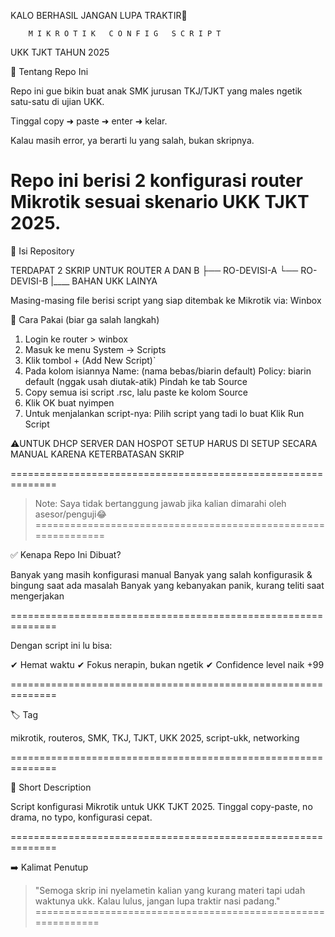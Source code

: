 KALO BERHASIL JANGAN LUPA TRAKTIR🤣

        M I K R O T I K   C O N F I G   S C R I P T

UKK TJKT TAHUN 2025

🚀 Tentang Repo Ini

Repo ini gue bikin buat anak SMK jurusan TKJ/TJKT yang males ngetik satu-satu di ujian UKK. 

Tinggal copy ➜ paste ➜ enter ➜ kelar.

Kalau masih error, ya berarti lu yang salah, bukan skripnya. 

Repo ini berisi 2 konfigurasi router Mikrotik sesuai skenario UKK TJKT 2025.
==============================================================


📌 Isi Repository

TERDAPAT 2 SKRIP UNTUK ROUTER A DAN B
   ├── RO-DEVISI-A 
   └── RO-DEVISI-B 
   |____ BAHAN UKK LAINYA
   
Masing-masing file berisi script yang siap ditembak ke Mikrotik via: Winbox


📌 Cara Pakai (biar ga salah langkah)

1. Login ke router > winbox
2. Masuk ke menu System → Scripts
3. Klik tombol + (Add New Script)`
4. Pada kolom isiannya
   Name: (nama bebas/biarin default) 
   Policy: biarin default (nggak usah diutak-atik)
   Pindah ke tab Source
5. Copy semua isi script .rsc, lalu paste ke kolom Source
6. Klik OK buat nyimpen
7. Untuk menjalankan script-nya:
   Pilih script yang tadi lo buat
   Klik Run Script

⚠️UNTUK DHCP SERVER DAN HOSPOT SETUP HARUS DI SETUP SECARA      MANUAL KARENA KETERBATASAN SKRIP

==============================================================


> Note: Saya tidak bertanggung jawab jika kalian dimarahi oleh asesor/penguji😂
==============================================================


✅ Kenapa Repo Ini Dibuat?

Banyak yang masih konfigurasi manual
Banyak yang salah konfigurasik & bingung saat ada masalah
Banyak yang kebanyakan panik, kurang teliti saat mengerjakan

==============================================================

Dengan script ini lu bisa: 

✔ Hemat waktu
✔ Fokus nerapin, bukan ngetik
✔ Confidence level naik +99

==============================================================


🏷️ Tag

mikrotik, routeros, SMK, TKJ, TJKT, UKK 2025, script-ukk, networking

==============================================================


💬 Short Description

Script konfigurasi Mikrotik untuk UKK TJKT 2025. Tinggal copy-paste, no drama, no typo, konfigurasi cepat. 

==============================================================


➡️ Kalimat Penutup

> "Semoga skrip ini nyelametin kalian yang kurang materi tapi udah waktunya ukk. Kalau lulus, jangan lupa traktir nasi padang."
=============================================================
